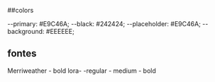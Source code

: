 ##colors

--primary: #E9C46A;
--black: #242424;
--placeholder: #E9C46A;
-- background: #EEEEEE;

## fontes

Merriweather - bold
lora- -regular - medium - bold